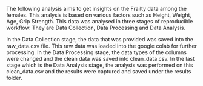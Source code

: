 The following analysis aims to get insights on the Frailty data among the females. This analysis is based on various factors such as Height, Weight, Age, Grip Strength. This data was analysed in three stages of reproducible workflow. They are Data Collection, Data Processing and Data Analysis. 


In the Data Collection stage, the data that was provided was saved into the raw_data.csv file. This raw data was loaded into the google colab for further processing. In the Data Processing stage, the data types of the columns were changed and the clean data was saved into clean_data.csv. In the last stage which is the Data Analysis stage, the analysis was performed on this clean_data.csv and the results were captured and saved under the results folder. 